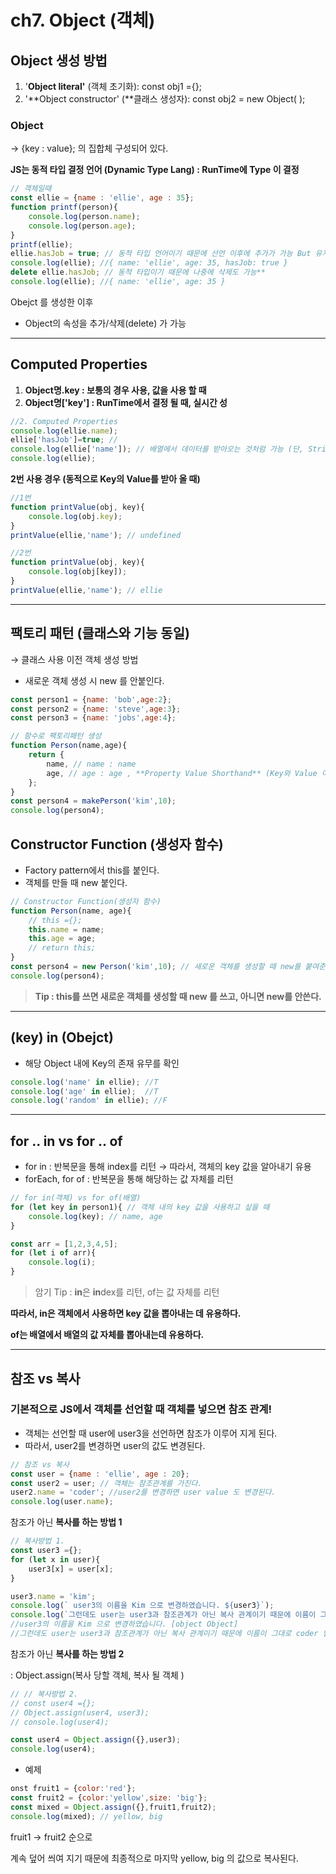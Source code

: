 # ch7. Object (객체)

## Object 생성 방법

1. '**Object literal'** (객체 초기화):  const obj1 ={}; 
2. '**Object constructor' (**클래스 생성자): const obj2 = new Object( );

### Object

→ {key : value}; 의 집합체 구성되어 있다. 

**JS는 동적 타입 결정 언어 (Dynamic Type Lang) : RunTime에 Type 이 결정** 

```jsx
// 객체일때
const ellie = {name : 'ellie', age : 35};
function printf(person){
    console.log(person.name);
    console.log(person.age);
}
printf(ellie);
ellie.hasJob = true; // 동적 타입 언어이기 때문에 선언 이후에 추가가 가능 But 유지보수 힘듦**
console.log(ellie); //{ name: 'ellie', age: 35, hasJob: true }
delete ellie.hasJob; // 동적 타입이기 때문에 나중에 삭제도 가능**
console.log(ellie); //{ name: 'ellie', age: 35 }
```

 Obejct 를 생성한 이후

- Object의 속성을 추가/삭제(delete) 가 가능

  

---

## Computed Properties

1. **Object명.key : 보통의 경우 사용, 값을 사용 할 때**  
2. **Object명['key'] : RunTime에서 결정 될 때, 실시간 성**  

```jsx
//2. Computed Properties
console.log(ellie.name);
ellie['hasJob']=true; //
console.log(ellie['name']); // 배열에서 데이터를 받아오는 것처럼 가능 (단, String Type으로!)
console.log(ellie);
```

**2번 사용 경우 (동적으로 Key의 Value를 받아 올 때)** 

```jsx
//1번 
function printValue(obj, key){
    console.log(obj.key);
}
printValue(ellie,'name'); // undefined

//2번 
function printValue(obj, key){
    console.log(obj[key]);
}
printValue(ellie,'name'); // ellie
```

---

## 팩토리 패턴 (클래스와 기능 동일)

→ 클래스 사용 이전 객체 생성 방법

- 새로운 객체 생성 시 new 를 안붙인다.

```jsx
const person1 = {name: 'bob',age:2};
const person2 = {name: 'steve',age:3};
const person3 = {name: 'jobs',age:4};

// 함수로 팩토리패턴 생성 
function Person(name,age){
    return {
        name, // name : name 
        age, // age : age , **Property Value Shorthand** (Key와 Value 이름 동일하면 생략가능) 
    };
}
const person4 = makePerson('kim',10);
console.log(person4);
```

## Constructor Function (생성자 함수)

- Factory pattern에서 this를 붙인다.
- 객체를 만들 때 new 붙인다.

```jsx
// Constructor Function(생성자 함수) 
function Person(name, age){
    // this ={};
    this.name = name;
    this.age = age;
    // return this;
}
const person4 = new Person('kim',10); // 새로운 객체를 생성할 때 new를 붙여준다. 
console.log(person4);
```

> **Tip : this를 쓰면 새로운 객체를 생성할 때 new 를 쓰고, 아니면 new를 안쓴다.**

---

## (key) in (Obejct)

- 해당 Object 내에 Key의 존재 유무를 확인

```jsx
console.log('name' in ellie); //T
console.log('age' in ellie);  //T
console.log('random' in ellie); //F
```

---

## for .. in vs for .. of

- for in : 반복문을 통해 index를 리턴 → 따라서, 객체의 key 값을 알아내기 유용
- forEach, for of : 반복문을 통해 해당하는 값 자체를 리턴

```jsx
// for in(객체) vs for of(배열)
for (let key in person1){ // 객체 내의 key 값을 사용하고 싶을 때
    console.log(key); // name, age
}

const arr = [1,2,3,4,5];
for (let i of arr){
    console.log(i);
}
```

> 암기 Tip : **in**은 **in**dex를 리턴, of는 값 자체를 리턴

**따라서, in은 객체에서 사용하면 key 값을 뽑아내는 데 유용하다.** 

 **of는 배열에서 배열의 값 자체를 뽑아내는데 유용하다.** 

---

## 참조 vs 복사

### 기본적으로 JS에서 객체를 선언할 때 객체를 넣으면 참조 관계!

- 객체는 선언할 때 user에 user3을 선언하면 참조가 이루어 지게 된다.
- 따라서, user2를 변경하면 user의 값도 변경된다.

```jsx
// 참조 vs 복사
const user = {name : 'ellie', age : 20};
const user2 = user; // 객체는 참조관계를 가진다.
user2.name = 'coder'; //user2를 변경하면 user value 도 변경된다.
console.log(user.name);
```

참조가 아닌 **복사를 하는 방법 1** 

```jsx
// 복사방법 1.
const user3 ={};
for (let x in user){
    user3[x] = user[x];
}

user3.name = 'kim';
console.log(` user3의 이름을 Kim 으로 변경하였습니다. ${user3}`);
console.log(`그런데도 user는 user3과 참조관계가 아닌 복사 관계이기 때문에 이름이 그대로 ${user.name} 입니다.`);
//user3의 이름을 Kim 으로 변경하였습니다. [object Object]
//그런데도 user는 user3과 참조관계가 아닌 복사 관계이기 때문에 이름이 그대로 coder 입니다.
```

참조가 아닌 **복사를 하는 방법 2** 

: Object.assign(복사 당할 객체, 복사 될 객체 ) 

```jsx
// // 복사방법 2.
// const user4 ={};
// Object.assign(user4, user3);
// console.log(user4);

const user4 = Object.assign({},user3);
console.log(user4);
```

- 예제

```jsx
onst fruit1 = {color:'red'};
const fruit2 = {color:'yellow',size: 'big'};
const mixed = Object.assign({},fruit1,fruit2);
console.log(mixed); // yellow, big
```

fruit1 → fruit2 순으로 

계속 덮어 씌여 지기 때문에 최종적으로 마지막 yellow, big 의 값으로 복사된다.